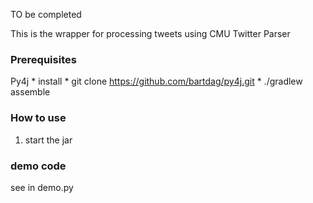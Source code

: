 TO be completed

This is the wrapper for processing tweets using CMU Twitter Parser

### Prerequisites ###
Py4j
    * install
        * git clone https://github.com/bartdag/py4j.git
        * ./gradlew assemble

### How to use ###
1. start the jar

### demo code ###
see in demo.py
